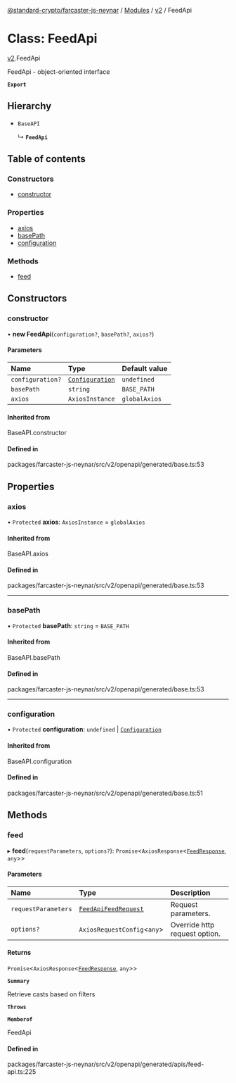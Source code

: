 [@standard-crypto/farcaster-js-neynar](../README.md) / [Modules](../modules.md) / [v2](../modules/v2.md) / FeedApi

# Class: FeedApi

[v2](../modules/v2.md).FeedApi

FeedApi - object-oriented interface

**`Export`**

## Hierarchy

- `BaseAPI`

  ↳ **`FeedApi`**

## Table of contents

### Constructors

- [constructor](v2.FeedApi.md#constructor)

### Properties

- [axios](v2.FeedApi.md#axios)
- [basePath](v2.FeedApi.md#basepath)
- [configuration](v2.FeedApi.md#configuration)

### Methods

- [feed](v2.FeedApi.md#feed)

## Constructors

### constructor

• **new FeedApi**(`configuration?`, `basePath?`, `axios?`)

#### Parameters

| Name | Type | Default value |
| :------ | :------ | :------ |
| `configuration?` | [`Configuration`](v2.Configuration.md) | `undefined` |
| `basePath` | `string` | `BASE_PATH` |
| `axios` | `AxiosInstance` | `globalAxios` |

#### Inherited from

BaseAPI.constructor

#### Defined in

packages/farcaster-js-neynar/src/v2/openapi/generated/base.ts:53

## Properties

### axios

• `Protected` **axios**: `AxiosInstance` = `globalAxios`

#### Inherited from

BaseAPI.axios

#### Defined in

packages/farcaster-js-neynar/src/v2/openapi/generated/base.ts:53

___

### basePath

• `Protected` **basePath**: `string` = `BASE_PATH`

#### Inherited from

BaseAPI.basePath

#### Defined in

packages/farcaster-js-neynar/src/v2/openapi/generated/base.ts:53

___

### configuration

• `Protected` **configuration**: `undefined` \| [`Configuration`](v2.Configuration.md)

#### Inherited from

BaseAPI.configuration

#### Defined in

packages/farcaster-js-neynar/src/v2/openapi/generated/base.ts:51

## Methods

### feed

▸ **feed**(`requestParameters`, `options?`): `Promise`<`AxiosResponse`<[`FeedResponse`](../interfaces/v2.FeedResponse.md), `any`\>\>

#### Parameters

| Name | Type | Description |
| :------ | :------ | :------ |
| `requestParameters` | [`FeedApiFeedRequest`](../interfaces/v2.FeedApiFeedRequest.md) | Request parameters. |
| `options?` | `AxiosRequestConfig`<`any`\> | Override http request option. |

#### Returns

`Promise`<`AxiosResponse`<[`FeedResponse`](../interfaces/v2.FeedResponse.md), `any`\>\>

**`Summary`**

Retrieve casts based on filters

**`Throws`**

**`Memberof`**

FeedApi

#### Defined in

packages/farcaster-js-neynar/src/v2/openapi/generated/apis/feed-api.ts:225
